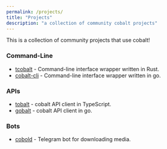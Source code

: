 ```yaml
---
permalink: /projects/
title: "Projects"
description: "a collection of community cobalt projects"
---
```

This is a collection of community projects that use cobalt!

### Command-Line
* [tcobalt](https://github.com/khyerdev/tcobalt) - Command-line interface wrapper written in Rust.
* [cobalt-cli](https://github.com/lostdusty/cobalt) - Command-line interface wrapper written in go.

### APIs
* [tobalt](https://github.com/tskau/tobalt) - cobalt API client in TypeScript.
* [gobalt](https://github.com/lostdusty/gobalt) - cobalt API client in go.

### Bots
* [cobold](https://github.com/tskau/cobold) - Telegram bot for downloading media.